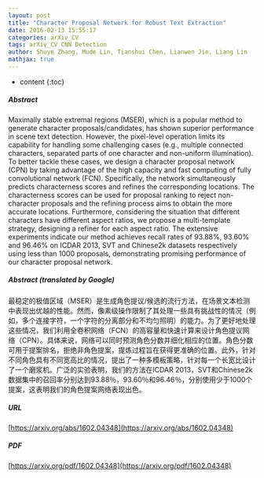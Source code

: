 ```yaml
---
layout: post
title: "Character Proposal Network for Robust Text Extraction"
date: 2016-02-13 15:55:17
categories: arXiv_CV
tags: arXiv_CV CNN Detection
author: Shuye Zhang, Mude Lin, Tianshui Chen, Lianwen Jin, Liang Lin
mathjax: true
---
```


* content
{:toc}

##### Abstract
Maximally stable extremal regions (MSER), which is a popular method to generate character proposals/candidates, has shown superior performance in scene text detection. However, the pixel-level operation limits its capability for handling some challenging cases (e.g., multiple connected characters, separated parts of one character and non-uniform illumination). To better tackle these cases, we design a character proposal network (CPN) by taking advantage of the high capacity and fast computing of fully convolutional network (FCN). Specifically, the network simultaneously predicts characterness scores and refines the corresponding locations. The characterness scores can be used for proposal ranking to reject non-character proposals and the refining process aims to obtain the more accurate locations. Furthermore, considering the situation that different characters have different aspect ratios, we propose a multi-template strategy, designing a refiner for each aspect ratio. The extensive experiments indicate our method achieves recall rates of 93.88%, 93.60% and 96.46% on ICDAR 2013, SVT and Chinese2k datasets respectively using less than 1000 proposals, demonstrating promising performance of our character proposal network.

##### Abstract (translated by Google)
最稳定的极值区域（MSER）是生成角色提议/候选的流行方法，在场景文本检测中表现出优越的性能。然而，像素级操作限制了其处理一些具有挑战性的情况（例如，多个连接字符，一个字符的分离部分和不均匀照明）的能力。为了更好地处理这些情况，我们利用全卷积网络（FCN）的高容量和快速计算来设计角色提议网络（CPN）。具体来说，网络可以同时预测角色分数并细化相应的位置。角色分数可用于提案排名，拒绝非角色提案，提炼过程旨在获得更准确的位置。此外，针对不同角色具有不同宽高比的情况，提出了一种多模板策略，针对每一个长宽比设计了一个磨浆机。广泛的实验表明，我们的方法在ICDAR 2013，SVT和Chinese2k数据集中的召回率分别达到93.88％，93.60％和96.46％，分别使用少于1000个提案，这表明我们的角色提案网络表现出色。

##### URL
[https://arxiv.org/abs/1602.04348](https://arxiv.org/abs/1602.04348)

##### PDF
[https://arxiv.org/pdf/1602.04348](https://arxiv.org/pdf/1602.04348)

